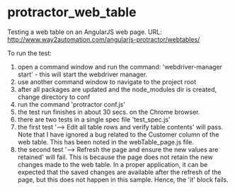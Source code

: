 # protractor_web_table
Testing a web table on an AngularJS web page. URL: http://www.way2automation.com/angularjs-protractor/webtables/

To run the test:
1. open a command window and run the command: 'webdriver-manager start' - this will start the webdriver manager.
2. use another command window to navigate to the project root
3. after all packages are updated and the node_modules dir is created, change directory to conf
4. run the command 'protractor conf.js'
5. the test run finishes in about 30 secs. on the Chrome browser.
6. there are two tests in a single spec file 'test_spec.js' 
7. the first test '--> Edit all table rows and verify table contents' will pass. Note that I have ignored a bug related to the Customer column of the web table. This has been noted in the webTable_page.js file.
8. the second test '--> Refresh the page and ensure the new values are retained' will fail. This is because the page does not retain the new changes made to the web table. In a proper application, it can be expected that the saved changes are available after the refresh of the page, but this does not happen in this sample. Hence, the 'it' block fails.
